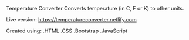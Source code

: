 Temperature Converter
Converts temperature (in C, F or K) to other units.

Live version:
https://temperatureconverter.netlify.com

Created using:
.HTML
.CSS
.Bootstrap
.JavaScript
